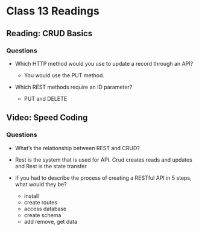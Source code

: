 # Class 13 Readings

## Reading: CRUD Basics

### Questions

- Which HTTP method would you use to update a record through an API?
  - You would use the PUT method.

- Which REST methods require an ID parameter?
  - PUT and DELETE

## Video: Speed Coding

### Questions

- What’s the relationship between REST and CRUD?
 - Rest is the system that is used for API. Crud creates reads and updates and Rest is the state transfer

- If you had to describe the process of creating a RESTful API in 5 steps, what would they be?
  - install
  - create routes
  - access database
  - create schema
  - add remove, get data
